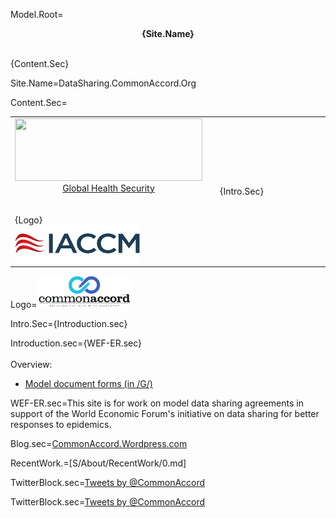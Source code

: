 Model.Root=<center><b>{Site.Name}</b></center></p><br>{Content.Sec}

Site.Name=DataSharing.CommonAccord.Org

Content.Sec=<table><tr><td valign="top"><a href="https://www.weforum.org/projects/managing-the-risk-and-impact-of-future-epidemics"><center><img src="https://www.weforum.org/assets/logo-d8b23e233f85a1af9093a1946e18cff462b0ca82fcd720e2a9633270e53a0bcd.svg" width="300" height="100"><br>Global Health Security</center></a><br><br>{Logo}<br><a href="http://iaccm.com"><img src="image/iaccm-logo.png" width="200" height="60"></a></td><td> </td><td width="50%">{Intro.Sec}</td></tr></table>

Logo=<img src="image/cmacc-trans.png" style="width:30%" />

Intro.Sec={Introduction.sec}

Introduction.sec={WEF-ER.sec}<br><br>Overview:</b><ul><li><a href="index.php?action=list&file=G/">Model document forms (in /G/)</a></ul>

WEF-ER.sec=This site is for work on model data sharing agreements in support of the World Economic Forum's initiative on data sharing for better responses to epidemics.

Blog.sec=<a href="http://commonaccord.wordpress.com">CommonAccord.Wordpress.com</a>

RecentWork.=[S/About/RecentWork/0.md]

TwitterBlock.sec=<a class="twitter-timeline" href="https://twitter.com/CommonAccord/with_replies" data-widget-id="574817616360964096" width="600" height="300">Tweets by @CommonAccord</a><script>!function(d,s,id){var js,fjs=d.getElementsByTagName(s)[0],p=/^http:/.test(d.location)?'http':'https';if(!d.getElementById(id)){js=d.createElement(s);js.id=id;js.src=p+"://platform.twitter.com/widgets.js";fjs.parentNode.insertBefore(js,fjs);}}(document,"script","twitter-wjs");</script>

TwitterBlock.sec=<a class="twitter-timeline" href="https://twitter.com/CommonAccord/with_replies" data-widget-id="574817616360964096" width="600" height="300">Tweets by @CommonAccord</a><script>!function(d,s,id){var js,fjs=d.getElementsByTagName(s)[0],p=/^http:/.test(d.location)?'http':'https';if(!d.getElementById(id)){js=d.createElement(s);js.id=id;js.src=p+"://platform.twitter.com/widgets.js";fjs.parentNode.insertBefore(js,fjs);}}(document,"script","twitter-wjs");</script>
